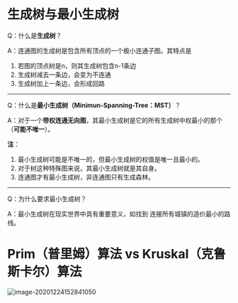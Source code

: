 # 生成树与最小生成树

Q：什么是**生成树**？

A：连通图的生成树是包含所有顶点的一个极小连通子图。其特点是

1. 若图的顶点树是n，则其生成树包含n-1条边
2. 生成树减去一条边，会变为不连通
3. 生成树加上一条边，会形成回路



---

Q：什么是**最小生成树（Minimun-Spanning-Tree：MST）**？

A：对于一个**带权连通无向图**，其最小生成树是它的所有生成树中权最小的那个（**可能不唯一**）。



**注**：

1. 最小生成树可能是不唯一的，但最小生成树的权值是唯一且最小的。
2. 对于树这种特殊图来说，其最小生成树就是其自身。
3. 连通图才有最小生成树，非连通图只有生成森林。



---

Q：为什么要求最小生成树？

A：最小生成树在现实世界中具有重要意义，如找到 连接所有城镇的造价最小的路线。



# Prim（普里姆）算法 vs Kruskal（克鲁斯卡尔）算法

![image-20201224152841050](https://gitee.com/llillz/images/raw/master/image-20201224152841050.png)

# 

